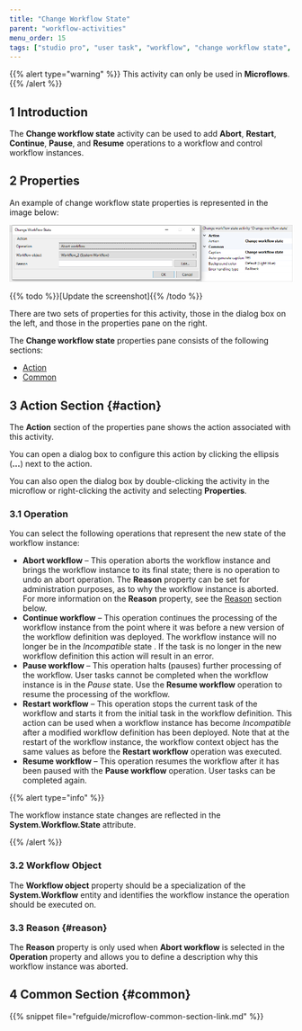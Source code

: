 ```yaml
---
title: "Change Workflow State"
parent: "workflow-activities"
menu_order: 15
tags: ["studio pro", "user task", "workflow", "change workflow state", "workflow state"]
---
```


{{% alert type="warning" %}}
This activity can only be used in **Microflows**.
{{% /alert %}}

## 1 Introduction

The **Change workflow state** activity can be used to add **Abort**, **Restart**,  **Continue**, **Pause**, and **Resume** operations to a workflow and control workflow instances. 

## 2 Properties

An example of change workflow state properties is represented in the image below:

![Change Workflow State Properties](attachments/change-workflow-state/change-workflow-state-properties.png)

{{% todo %}}[Update the screenshot]{{% /todo %}}

There are two sets of properties for this activity, those in the dialog box on the left, and those in the properties pane on the right.

The **Change workflow state** properties pane consists of the following sections:

* [Action](#action)
* [Common](#common)

## 3 Action Section {#action}

The **Action** section of the properties pane shows the action associated with this activity.

You can open a dialog box to configure this action by clicking the ellipsis (**…**) next to the action.

You can also open the dialog box by double-clicking the activity in the microflow or right-clicking the activity and selecting **Properties**.

### 3.1 Operation

You can select the following operations that represent the new state of the workflow instance:

* **Abort workflow** – This operation aborts the workflow instance and brings the workflow instance to its final state; there is no operation to undo an abort operation. The **Reason** property can be set for administration purposes, as to why the workflow instance is aborted. For more information on the **Reason** property, see the [Reason](#reason) section below.
* **Continue workflow** – This operation continues the processing of the workflow instance from the point where it was before a new version of the workflow definition was deployed. The workflow instance will no longer be in the *Incompatible* state . If the task is no longer in the new workflow definition this action will result in an error.
* **Pause workflow** – This operation halts (pauses) further processing of the workflow. User tasks cannot be completed when the workflow instance is in  the *Pause* state. Use the **Resume workflow** operation to resume the processing of the workflow.
* **Restart workflow** – This operation stops the current task of the workflow and starts it from the initial task in the workflow definition. This action can be used when a workflow instance has become *Incompatible* after a modified workflow definition has been deployed. Note that at the restart of the workflow instance, the workflow context object has the same values as before the **Restart workflow** operation was executed.
* **Resume workflow** – This operation resumes the workflow after it has been paused with the **Pause workflow** operation. User tasks can be completed again.

{{% alert type="info" %}}

The workflow instance state changes are reflected in the **System.Workflow.State** attribute.

{{% /alert %}}

### 3.2 Workflow Object

The **Workflow object** property should be a specialization of the **System.Workflow** entity and identifies the workflow instance the operation should be executed on.

### 3.3 Reason {#reason}

The **Reason** property is only used when **Abort workflow** is selected in the **Operation** property and allows you to define a description why this workflow instance was aborted.

## 4 Common Section {#common}

{{% snippet file="refguide/microflow-common-section-link.md" %}}